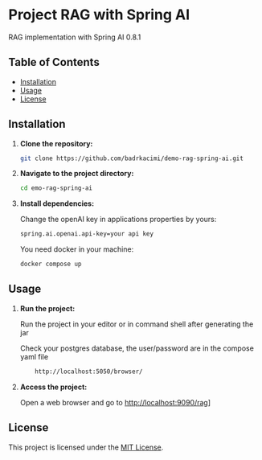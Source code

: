 # Project RAG with Spring AI

RAG implementation with Spring AI 0.8.1

## Table of Contents

- [Installation](#installation)
- [Usage](#usage)
- [License](#license)

## Installation

1. **Clone the repository:**

    ```bash
    git clone https://github.com/badrkacimi/demo-rag-spring-ai.git
    ```

2. **Navigate to the project directory:**

    ```bash
    cd emo-rag-spring-ai
    ```

3. **Install dependencies:**

   Change the openAI key in applications properties by yours:

    ```bash
    spring.ai.openai.api-key=your api key
    ```
    
   You need docker in your machine:

    ```bash
    docker compose up
    ```

## Usage

1. **Run the project:**

   Run the project in your editor or in command shell after generating the jar

   Check your postgres database, the user/password are in the compose yaml file
    ```bash
        http://localhost:5050/browser/
    ```

1. **Access the project:**

   Open a web browser and go to [http://localhost:9090/rag](http://localhost:9090/index)]

## License

This project is licensed under the [MIT License](LICENSE).
